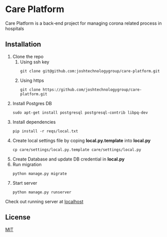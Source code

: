 # Care Platform

Care Platform is a back-end project for managing corona related process in hospitals

## Installation
1. Clone the repo
   1. Using ssh key
      ```
      git clone git@github.com:joshtechnologygroup/care-platform.git
      ```
   2. Using https
      ```
      git clone https://github.com/joshtechnologygroup/care-platform.git
      ```
2. Install Postgres DB
   ```
   sudo apt-get install postgresql postgresql-contrib libpq-dev
   ```
3. Install dependencies
   ```
   pip install -r reqs/local.txt
   ```
4. Create local settings file by coping **local.py.template** into **local.py**
   ```
   cp care/settings/local.py.template care/settings/local.py 
   ```
5. Create Database and update DB credential in **local.py**
6. Run migration
   ```
   python manage.py migrate
   ```
7. Start server
   ```
   python manage.py runserver
   ```
Check out running server at [localhost](http://127.0.0.1:8000)

## License
[MIT](https://choosealicense.com/licenses/mit/)